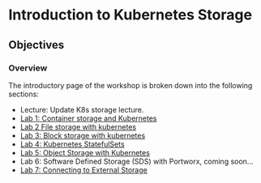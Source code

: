 # Introduction to Kubernetes Storage

## Objectives

### Overview

The introductory page of the workshop is broken down into the following sections:

* Lecture: Update K8s storage lecture.
* [Lab 1: Container storage and Kubernetes](Lab1/README.md)
* [Lab 2 File storage with kubernetes](Lab2/README.md)
* [Lab 3: Block storage with kubernetes](Lab3/README.md)
* [Lab 4: Kubernetes StatefulSets](Lab4/README.md)
* [Lab 5: Object Storage with Kubernetes](Lab5/README.md)
* Lab 6: Software Defined Storage (SDS) with Portworx, coming soon...
* [Lab 7: Connecting to External Storage](Lab7/README.md)

